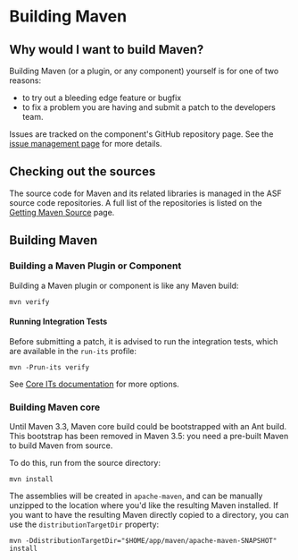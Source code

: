 <!--
Licensed to the Apache Software Foundation (ASF) under one
or more contributor license agreements.  See the NOTICE file
distributed with this work for additional information
regarding copyright ownership.  The ASF licenses this file
to you under the Apache License, Version 2.0 (the
"License"); you may not use this file except in compliance
with the License.  You may obtain a copy of the License at

http://www.apache.org/licenses/LICENSE-2.0

Unless required by applicable law or agreed to in writing,
software distributed under the License is distributed on an
"AS IS" BASIS, WITHOUT WARRANTIES OR CONDITIONS OF ANY
KIND, either express or implied.  See the License for the
specific language governing permissions and limitations
under the License.
-->

# Building Maven

## Why would I want to build Maven?

Building Maven (or a plugin, or any component) yourself is for one of two reasons:

- to try out a bleeding edge feature or bugfix
- to fix a problem you are having and submit a patch to the developers team.

Issues are tracked on the component's GitHub repository page.
See the [issue management page](/issue-management.html) for more details.

## Checking out the sources

The source code for Maven and its related libraries is managed in the ASF source code repositories.
A full list of the repositories is listed on the [Getting Maven Source](/scm.html) page.

## Building Maven

### Building a Maven Plugin or Component

Building a Maven plugin or component is like any Maven build:

```
mvn verify
```

#### Running Integration Tests

Before submitting a patch, it is advised to run the integration tests, which are available in the `run-its` profile:

```
mvn -Prun-its verify
```

See [Core ITs documentation](/core-its/) for more options.

### Building Maven core

Until Maven 3.3, Maven core build could be bootstrapped with an Ant build.
This bootstrap has been removed in Maven 3.5: you need a pre-built Maven to build Maven from source.

To do this, run from the source directory:

```
mvn install
```

The assemblies will be created in `apache-maven`, and can be manually unzipped to the location where you'd like the resulting Maven installed.
If you want to have the resulting Maven directly copied to a directory, you can use the `distributionTargetDir` property:

```
mvn -DdistributionTargetDir="$HOME/app/maven/apache-maven-SNAPSHOT" install
```

